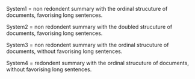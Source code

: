 System1 = non redondent summary with the ordinal strucuture of documents, favorising long sentences.

System2 = non redondent summary with the doubled strucuture of documents, favorising long sentences.

System3 = non redondent summary with the ordinal strucuture of documents, without favorising long sentences.

System4 = redondent summary with the ordinal strucuture of documents, without favorising long sentences.